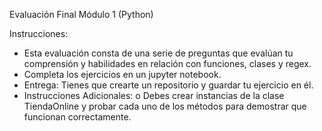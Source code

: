 Evaluación Final Módulo 1 (Python)

Instrucciones:
- Esta evaluación consta de una serie de preguntas que evalúan tu comprensión y habilidades en
relación con funciones, clases y regex.
- Completa los ejercicios en un jupyter notebook.
- Entrega: Tienes que crearte un repositorio y guardar tu ejercicio en él.
- Instrucciones Adicionales:
o Debes crear instancias de la clase TiendaOnline y probar cada uno de los métodos para
demostrar que funcionan correctamente.

